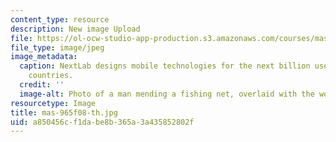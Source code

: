 ```yaml
---
content_type: resource
description: New image Upload
file: https://ol-ocw-studio-app-production.s3.amazonaws.com/courses/mas-965-nextlab-i-designing-mobile-technologies-for-the-next-billion-users-fall-2008/a850456cf1dabe8b365a3a435852802f_mas-965f08-th.jpg
file_type: image/jpeg
image_metadata:
  caption: NextLab designs mobile technologies for the next billion users in developing
    countries.
  credit: ''
  image-alt: Photo of a man mending a fishing net, overlaid with the words 'I AM NEXT.'
resourcetype: Image
title: mas-965f08-th.jpg
uid: a850456c-f1da-be8b-365a-3a435852802f
---
```

